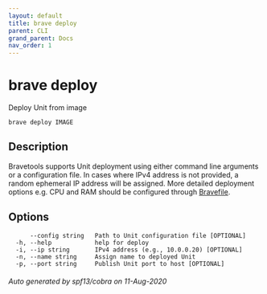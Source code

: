 ```yaml
---
layout: default
title: brave deploy
parent: CLI
grand_parent: Docs
nav_order: 1
---
```


# brave deploy

Deploy Unit from image

```
brave deploy IMAGE
```

## Description

Bravetools supports Unit deployment using either command line arguments or a configuration file.
In cases where IPv4 address is not provided, a random ephemeral IP address will be assigned. More detailed
deployment options e.g. CPU and RAM should be configured through [Bravefile](../../bravefile#service).

## Options

```
      --config string   Path to Unit configuration file [OPTIONAL]
  -h, --help            help for deploy
  -i, --ip string       IPv4 address (e.g., 10.0.0.20) [OPTIONAL]
  -n, --name string     Assign name to deployed Unit
  -p, --port string     Publish Unit port to host [OPTIONAL]
```

###### Auto generated by spf13/cobra on 11-Aug-2020
